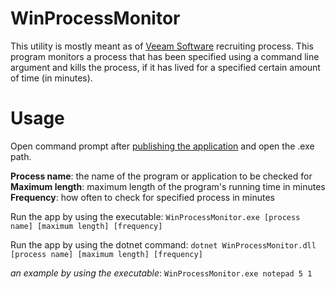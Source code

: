 # WinProcessMonitor
This utility is mostly meant as of [Veeam Software](https://www.veeam.com) recruiting process. This program monitors a process that has been specified using a command line argument and kills the process, if it has lived for a specified certain amount of time (in minutes).
# Usage
Open command prompt after [publishing the application](https://learn.microsoft.com/en-us/dotnet/core/tutorials/publishing-with-visual-studio?pivots=dotnet-6-0) and open the .exe path.

**Process name**: the name of the program or application to be checked for
<br>
**Maximum length**: maximum length of the program's running time in minutes
<br>
**Frequency**: how often to check for specified process in minutes

Run the app by using the executable: `WinProcessMonitor.exe [process name] [maximum length] [frequency]`

Run the app by using the dotnet command: `dotnet WinProcessMonitor.dll [process name] [maximum length] [frequency]`

_an example by using the executable_: `WinProcessMonitor.exe notepad 5 1`
